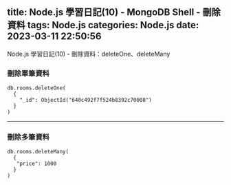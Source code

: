 title: Node.js 學習日記(10) - MongoDB Shell - 刪除資料
tags: Node.js
categories: Node.js
date: 2023-03-11 22:50:56
---
Node.js 學習日記(10) - 刪除資料：deleteOne、deleteMany

<!-- more -->

### 刪除單筆資料
```
db.rooms.deleteOne(
  {
    "_id": ObjectId("640c492f7f524b8392c70008")
  }
)
```
******

### 刪除多筆資料

```
db.rooms.deleteMany(
  {
   "price": 1000
  }
)
```
